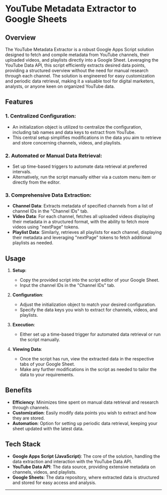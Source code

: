 # YouTube Metadata Extractor to Google Sheets

## Overview

The YouTube Metadata Extractor is a robust Google Apps Script solution designed to fetch and compile metadata from YouTube channels, their uploaded videos, and playlists directly into a Google Sheet. Leveraging the YouTube Data API, this script efficiently extracts desired data points, providing a structured overview without the need for manual research through each channel. The solution is engineered for easy customization and periodic data retrieval, making it a valuable tool for digital marketers, analysts, or anyone keen on organized YouTube data.

## Features

### 1. **Centralized Configuration**:
   - An initialization object is utilized to centralize the configuration, including tab names and data keys to extract from YouTube.
   - This central setup simplifies modifications in the data you aim to retrieve and store concerning channels, videos, and playlists.

### 2. **Automated or Manual Data Retrieval**:
   - Set up time-based triggers to automate data retrieval at preferred intervals.
   - Alternatively, run the script manually either via a custom menu item or directly from the editor.

### 3. **Comprehensive Data Extraction**:
   - **Channel Data**: Extracts metadata of specified channels from a list of channel IDs in the "Channel IDs" tab.
   - **Video Data**: For each channel, fetches all uploaded videos displaying their metadata in a structured format, with the ability to fetch more videos using "nextPage" tokens.
   - **Playlist Data**: Similarly, retrieves all playlists for each channel, displaying their metadata and leveraging "nextPage" tokens to fetch additional playlists as needed.

## Usage

1. **Setup**:
   - Copy the provided script into the script editor of your Google Sheet.
   - Input the channel IDs in the "Channel IDs" tab.
   
2. **Configuration**:
   - Adjust the initialization object to match your desired configuration.
   - Specify the data keys you wish to extract for channels, videos, and playlists.
   
3. **Execution**:
   - Either set up a time-based trigger for automated data retrieval or run the script manually.
   
4. **Viewing Data**:
   - Once the script has run, view the extracted data in the respective tabs of your Google Sheet.
   - Make any further modifications in the script as needed to tailor the data to your requirements.

## Benefits

- **Efficiency**: Minimizes time spent on manual data retrieval and research through channels.
- **Customization**: Easily modify data points you wish to extract and how they are stored.
- **Automation**: Option for setting up periodic data retrieval, keeping your sheet updated with the latest data.

## Tech Stack

- **Google Apps Script (JavaScript)**: The core of the solution, handling the data extraction and interaction with the YouTube Data API.
- **YouTube Data API**: The data source, providing extensive metadata on channels, videos, and playlists.
- **Google Sheets**: The data repository, where extracted data is structured and stored for easy access and analysis.

---
